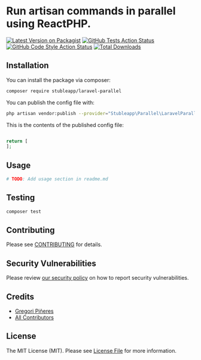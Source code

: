 # Run artisan commands in parallel using ReactPHP.

[![Latest Version on Packagist](https://img.shields.io/packagist/v/stubleapp/laravel-parallel.svg?style=flat-square)](https://packagist.org/packages/stubleapp/laravel-parallel)
[![GitHub Tests Action Status](https://img.shields.io/github/workflow/status/stubleapp/laravel-parallel/run-tests?label=tests)](https://github.com/stubleapp/laravel-parallel/actions?query=workflow%3Arun-tests+branch%3Amaster)
[![GitHub Code Style Action Status](https://img.shields.io/github/workflow/status/stubleapp/laravel-parallel/Check%20&%20fix%20styling?label=code%20style)](https://github.com/stubleapp/laravel-parallel/actions?query=workflow%3A"Check+%26+fix+styling"+branch%3Amaster)
[![Total Downloads](https://img.shields.io/packagist/dt/stubleapp/laravel-parallel.svg?style=flat-square)](https://packagist.org/packages/stubleapp/laravel-parallel)

## Installation

You can install the package via composer:

```bash
composer require stubleapp/laravel-parallel
```

You can publish the config file with:
```bash
php artisan vendor:publish --provider="Stubleapp\Parallel\LaravelParallelServiceProvider" --tag="laravel-parallel-config"
```

This is the contents of the published config file:

```php

return [
];
```

## Usage

```bash
# TODO: Add usage section in readme.md
```

## Testing

```bash
composer test
```

## Contributing

Please see [CONTRIBUTING](.github/CONTRIBUTING.md) for details.

## Security Vulnerabilities

Please review [our security policy](../../security/policy) on how to report security vulnerabilities.

## Credits

- [Gregori Piñeres](https://github.com/gregorip02)
- [All Contributors](../../contributors)

## License

The MIT License (MIT). Please see [License File](LICENSE.md) for more information.
